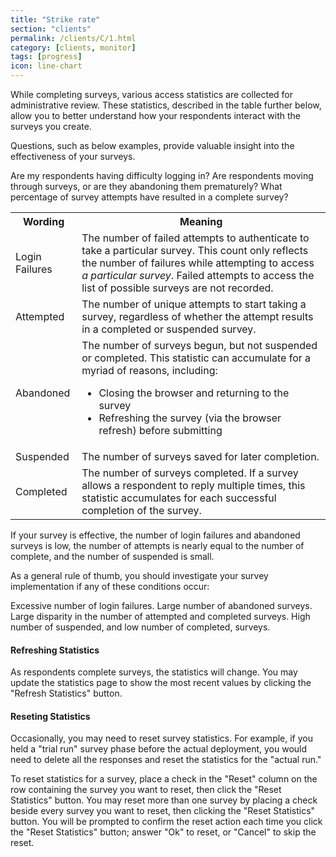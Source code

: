 ```yaml
---
title: "Strike rate"
section: "clients"
permalink: /clients/C/1.html
category: [clients, monitor]
tags: [progress]
icon: line-chart
---
```


While completing surveys, various access statistics are collected for administrative review. These statistics, described in the table further below, allow you to better understand how your respondents interact with the surveys you create.

Questions, such as below examples, provide valuable insight into the effectiveness of your surveys.

Are my respondents having difficulty logging in?
Are respondents moving through surveys, or are they abandoning them prematurely?
What percentage of survey attempts have resulted in a complete survey?

<table class="table table-hover">
  <tr class="active">
    <th>Wording</th>
    <th>Meaning</th>
  </tr>
  <tr>
    <td>Login Failures</td>
    <td>The number of failed attempts to authenticate to take a particular survey.  This count only reflects the number of failures while attempting to access <em>a particular survey</em>.  Failed attempts to access the list of possible surveys are not recorded.</td>
  </tr>
  <tr>
    <td>Attempted</td>
    <td>The number of unique attempts to start taking a survey, regardless of whether the attempt results in a completed or suspended survey.</td>
  </tr>
  <tr>
    <td>Abandoned</td>
    <td>The number of surveys begun, but not suspended or completed.  This statistic can accumulate for a myriad of reasons, including:
      <ul>
        <li>Closing the browser and returning to the survey</li>
        <li>Refreshing the survey (via the browser refresh) before submitting</li>
      </ul>
    </td>
  </tr>
  <tr>
    <td>Suspended</td>
    <td>The number of surveys saved for later completion.</td>
  </tr>
  <tr>
    <td>Completed</td>
    <td>The number of surveys completed. If a survey allows a respondent to reply multiple times, this statistic accumulates for each successful completion of the survey.</td>
  </tr>
</table>

If your survey is effective, the number of login failures and abandoned surveys is low, the number of attempts is nearly equal to the number of complete, and the number of suspended is small.

As a general rule of thumb, you should investigate your survey implementation if any of these conditions occur:

Excessive number of login failures.
Large number of abandoned surveys.
Large disparity in the number of attempted and completed surveys.
High number of suspended, and low number of completed, surveys.

#### Refreshing Statistics

As respondents complete surveys, the statistics will change. You may update the statistics page to show the most recent values by clicking the "Refresh Statistics" button.

#### Reseting Statistics

Occasionally, you may need to reset survey statistics. For example, if you held a "trial run" survey phase before the actual deployment, you would need to delete all the responses and reset the statistics for the "actual run."

To reset statistics for a survey, place a check in the "Reset" column on the row containing the survey you want to reset, then click the "Reset Statistics" button. You may reset more than one survey by placing a check beside every survey you want to reset, then clicking the "Reset Statistics" button. You will be prompted to confirm the reset action each time you click the "Reset Statistics" button; answer "Ok" to reset, or "Cancel" to skip the reset.

